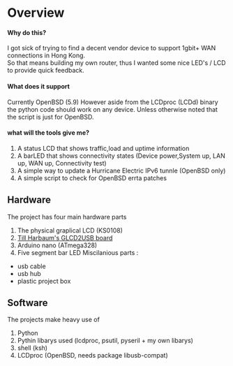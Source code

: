 # Overview
#### Why do this?  
I got sick of trying to find a decent vendor device to support 1gbit+ WAN connections in Hong Kong.     
So that means building my own router, thus I wanted some nice LED's / LCD to provide quick feedback.

#### What does it support
Currently OpenBSD (5.9) However aside from the LCDproc (LCDd) binary the python code should work on any device.
Unless otherwise noted that the script is just for OpenBSD.

#### what will the tools give me?
1. A status LCD that shows traffic,load and uptime information
2. A barLED that shows connectivity states (Device power,System up, LAN up, WAN up, Connectivity test)
3. A simple way to update a Hurricane Electric IPv6 tunnle (OpenBSD only)
4. A simple script to check for OpenBSD errta patches

## Hardware   
The project has four main hardware parts  

1. The physical graplical LCD (KS0108)
2. [Till Harbaum's GLCD2USB board](https://github.com/harbaum/GLCD2USB)
3. Arduino nano (ATmega328)
4. Five segment bar LED
Miscilanious parts :
* usb cable 
* usb hub 
* plastic project box

## Software
The projects make heavy use of    
1. Python
2. Pythin libarys used (lcdproc, psutil, pyseril + my own libarys) 
2. shell (ksh)
3. LCDproc (OpenBSD, needs package libusb-compat)

